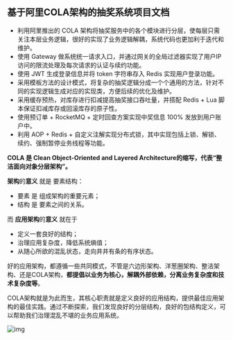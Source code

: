 ## 基于阿里COLA架构的抽奖系统项目文档

- 利用阿里推出的 COLA 架构将抽奖服务中的各个模块进行分层，使每层只需关注本层业务逻辑，很好的实现了业务逻辑解耦，系统代码也更加利于迭代和维护。
- 使用 Gateway 做系统统一请求入口，并通过网关的全局过滤器实现了用户IP访问的限流处理及每次请求的认证与续约功能。
- 使用 JWT 生成登录信息并将 token 字符串存入 Redis 实现用户登录功能。
- 采用模板方法的设计模式，将复杂的抽奖逻辑分成一个个通用的方法，针对不同的实现逻辑生成对应的实现类，方便后续的优化及维护。
- 采用缓存预热，对库存进行扣减提高抽奖接口吞吐量，并搭配 Redis + Lua 脚本保证扣减库存或回滚库存的原子性。
- 使用预订单 + RocketMQ + 定时回查方案实现中奖信息 100% 发放到用户账户中。
- 利用 AOP + Redis + 自定义注解实现分布式锁，其中实现包括上锁、解锁、续约、强制暂停业务线程等功能。

**COLA 是 Clean Object-Oriented and Layered Architecture的缩写，代表“整洁面向对象分层架构”。**

**架构**的**意义** 就是 要素结构：

- 要素 是 组成架构的重要元素；
- 结构 是 要素之间的关系。

而 **应用架构**的**意义** 就在于

- 定义一套良好的结构；
- 治理应用复杂度，降低系统熵值；
- 从随心所欲的混乱状态，走向井井有条的有序状态。

好的应用架构，都遵循一些共同模式，不管是六边形架构、洋葱圈架构、整洁架构、还是COLA架构，**都提倡以业务为核心，解耦外部依赖，分离业务复杂度和技术复杂度等**。

COLA架构就是为此而生，其核心职责就是定义良好的应用结构，提供最佳应用架构的最佳实践。通过不断探索，我们发现良好的分层结构，良好的包结构定义，可以帮助我们治理混乱不堪的业务应用系统。

![img](https://pic1.imgdb.cn/item/6453da3f0d2dde5777419a48.png)
